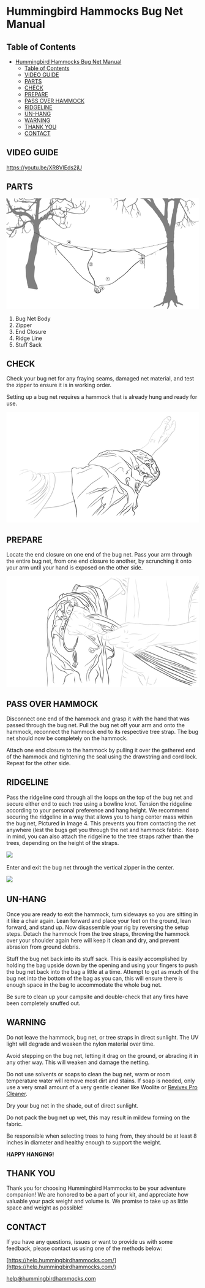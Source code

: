 # Hummingbird Hammocks Bug Net Manual

## Table of Contents

- [Hummingbird Hammocks Bug Net Manual](#hummingbird-hammocks-bug-net-manual)
  - [Table of Contents](#table-of-contents)
  - [VIDEO GUIDE](#video-guide)
  - [PARTS](#parts)
  - [CHECK](#check)
  - [PREPARE](#prepare)
  - [PASS OVER HAMMOCK](#pass-over-hammock)
  - [RIDGELINE](#ridgeline)
  - [UN-HANG](#un-hang)
  - [WARNING](#warning)
  - [THANK YOU](#thank-you)
  - [CONTACT](#contact)

## VIDEO GUIDE

https://youtu.be/XR8VlEds2jU

## PARTS

![Bug Net Parts](./assets/BugNetParts.png)
1. Bug Net Body
2. Zipper
3. End Closure
4. Ridge Line
5. Stuff Sack

## CHECK

Check your bug net for any fraying seams, damaged net material, and test the zipper to ensure it is in working order.

Setting up a bug net requires a hammock that is already hung and ready for use.

![Bug Net On Arm](./assets/BugNetOnArm.png)

## PREPARE

Locate the end closure on one end of the bug net. Pass your arm through the entire bug net, from one end closure to another, by scrunching it onto your arm until your hand is exposed on the other side.

![Bug Net Assemble](./assets/BugNetAssemble.png)

## PASS OVER HAMMOCK

Disconnect one end of the hammock and grasp it with the hand that was passed through the bug net. Pull the bug net off your arm and onto the hammock, reconnect the hammock end to its respective tree strap. The bug net should now be completely on the hammock.

Attach one end closure to the hammock by pulling it over the gathered end of the hammock and tightening the seal using the drawstring and cord lock. Repeat for the other side.

## RIDGELINE

Pass the ridgeline cord through all the loops on the top of the bug net and secure either end to each tree using a bowline knot. Tension the ridgeline according to your personal preference and hang height. We recommend securing the ridgeline in a way that allows you to hang center mass within the bug net, Pictured in Image 4. This prevents you from contacting the net anywhere (lest the bugs get you through the net and hammock fabric.  Keep in mind, you can also attach the ridgeline to the tree straps rather than the trees, depending on the height of the straps.

![](https://help.hummingbirdhammocks.com/storage/uploads/OZrMTKkMIcWZYSjMzKfTSiLEz.png)

Enter and exit the bug net through the vertical zipper in the center.

![](https://help.hummingbirdhammocks.com/storage/uploads/2Z5L9voHFBA8fXejsacCCQcVz.png)

## UN-HANG

Once you are ready to exit the hammock, turn sideways so you are sitting in it like a chair again. Lean forward and place your feet on the ground, lean forward, and stand up. Now disassemble your rig by reversing the setup steps. Detach the hammock from the tree straps, throwing the hammock over your shoulder again here will keep it clean and dry, and prevent abrasion from ground debris.

Stuff the bug net back into its stuff sack. This is easily accomplished by holding the bag upside down by the opening and using your fingers to push the bug net back into the bag a little at a time. Attempt to get as much of the bug net into the bottom of the bag as you can, this will ensure there is enough space in the bag to accommodate the whole bug net.

Be sure to clean up your campsite and double-check that any fires have been completely snuffed out.

## WARNING

Do not leave the hammock, bug net, or tree straps in direct sunlight. The UV light will degrade and weaken the nylon material over time.

Avoid stepping on the bug net, letting it drag on the ground, or abrading it in any other way. This will weaken and damage the netting.

Do not use solvents or soaps to clean the bug net, warm or room temperature water will remove most dirt and stains. If soap is needed, only use a very small amount of a very gentle cleaner like Woolite or [Revivex Pro Cleaner](https://hummingbirdhammocks.com/collections/care-and-repair/products/revivex-pro-cleaner).

Dry your bug net in the shade, out of direct sunlight.

Do not pack the bug net up wet, this may result in mildew forming on the fabric.

Be responsible when selecting trees to hang from, they should be at least 8 inches in diameter and healthy enough to support the weight.

**HAPPY HANGING!**

## THANK YOU

Thank you for choosing Hummingbird Hammocks to be your adventure companion! We are honored to be a part of your kit, and appreciate how valuable your pack weight and volume is. We promise to take up as little space and weight as possible!

## CONTACT

If you have any questions, issues or want to provide us with some feedback, please contact us using one of the methods below:

[https://help.hummingbirdhammocks.com/](https://help.hummingbirdhammocks.com/)

[help@hummingbirdhammocks.com](mailto:help@hummingbirdhammocks.com)
